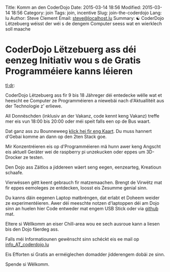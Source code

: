 Title: Komm an den CoderDojo
Date: 2015-03-14 18:56
Modified: 2015-03-14 18:56
Category: join
Tags: join, incentive
Slug: join-the-coderdojo
Lang: lu
Author: Steve Clement
Email: steve@localhost.lu
Summary: :yin_yang: CoderDojo Lëtzebuerg wéisst der wéi s de dengem Computer seess wat en wierklech soll maache

# CoderDojo Lëtzebuerg ass déi eenzeg Initiativ wou s de Gratis Programméiere kanns léieren

<a href="https://en.wikipedia.org/wiki/Wikipedia:Too_long;_didn%27t_read" target="_blank">tl;dr</a>:

CoderDojo Lëtzebuerg ass fir 9 bis 18 Jähreger déi entedecke wëlle wat et heescht ee Computer ze Programméieren a niewebäi nach d'Aktuallitéit aus der Technologie z' erliewe.

All Donnëschden (inklusiv an der Vakanz, code kennt keng Vakanz) treffe mer eis vun 18:00 bis 20:00 oder méi speit falls een op de Bus waart.

Dat ganz ass zu Bounneweeg <a href="https://wiki.hackerspace.lu/wiki/Location" target="_blank">klick hei fir eng Kaart</a>.
Du muss hannert d'Gebai komme an dann op den 2ten Stack goe.

Mir Konzentréieren eis op d'Programméieren mä hunn awer keng Angscht eis aktuell Geräter wei de raspberry pi unzekucken oder eppes um 3D-Drocker ze testen.

Den Dojo ass Zäitlos a jiddereen wäert seng eegen, eenzearteg, Kreatioun schaafe.

Vierwëssen gëtt keent gebrauch fir matzemaachen. Brengt de Virwëtz mat fir eppes eemoleges ze entdecken, loosst eis Zesumme genial sinn.

Du kanns däin eegenen Laptop matbréngen, dat erlabt et Doheem weider ze experimentéieren. Awer déi meeschte notzen d'laptoppen déi am Dojo sinn an huelen hier Code entweder mat engem USB Stick oder via <a href="https://github.com" target="_blank">github</a> mat.

Eltere si Wëllkomm an eiser Chill-area wou ee sech ausroue kann a liesen bis den Dojo fäerdeg ass.

Falls méi Informatiounen gewënscht sinn schéckt eis ee mail op <a href="mailto:info@coderdojo.lu">info_AT_coderdojo.lu</a>

Eis Efforten si Gratis an erméiglechen domadder jidderengem dobäi ze sinn.

Spende si Wëlkomm.

